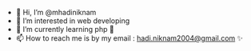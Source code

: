 - 👋 Hi, I’m @mhadiniknam
- 👀 I’m interested in web developing
- 🌱 I’m currently learning php 💞️  
- 📫 How to reach me is by my email : hadi.niknam2004@gmail.com ✨

<!---
mhadiniknam/mhadiniknam is a ✨ special  repository because its `README.md` (this file) appears on your GitHub profile.
You can click the Preview link to take a look at your changes.
--->
